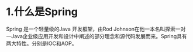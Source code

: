 # 1.什么是Spring

Spring 是一个轻量级的Java 开发框架，由Rod Johnson在他一本名叫探索一对一Java企业级应用开发和设计中阐述的部分理念和源代码发展而来。Spring具有两大特性。分别是IOC和AOP。

